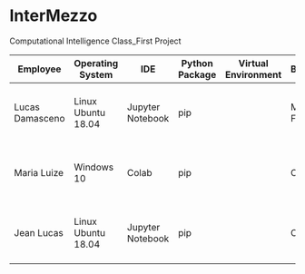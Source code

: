 # InterMezzo
Computational Intelligence Class_First Project

| Employee       | Operating System | IDE     | Python Package | Virtual Environment | Browser | CPU                   | RAM   | GPU                          |
| -------------- | ---------------- | ------- | -------------- | ------------------- | ------- | --------------------- | ----- | ---------------------------- |
| Lucas Damasceno   | Linux Ubuntu 18.04     | Jupyter Notebook | pip            |                     | Mozilla Firefox  | 2,5 GHz Intel Core i5 | 8 GB | Intel HD Graphics 620           |
| Maria Luize | Windows 10     | Colab | pip            |                     | Opera  | 2,5 GHz Intel Core i5 | 12 GB  | Intel HD Graphics 620 |
| Jean Lucas | Linux Ubuntu 18.04     | Jupyter Notebook | pip            |                     | Chrome  | 1,6 GHz Intel Core i5 | 6 GB  | Geforce GT 720M 2GB |
